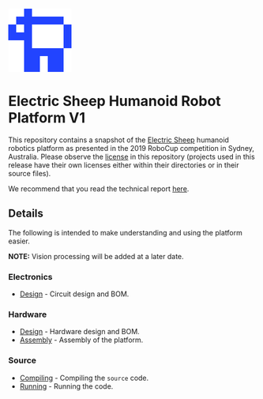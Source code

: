 ![Electric Sheep](source/doc/logo.png)

# Electric Sheep Humanoid Robot Platform V1

This repository contains a snapshot of the
[Electric Sheep](https://humanoid.science) humanoid robotics platform as
presented in the 2019 RoboCup competition in Sydney, Australia. Please observe
the [license](LICENSE) in this repository (projects used in this release have
their own licenses either within their directories or in their source files).

We recommend that you read the technical report [here](docs/paper.pdf).

## Details

The following is intended to make understanding and using the platform easier.

**NOTE:** Vision processing will be added at a later date.

### Electronics

* [Design](docs/design-pcb.md) - Circuit design and BOM.

### Hardware

* [Design](docs/design-hw.md) - Hardware design and BOM.
* [Assembly](docs/assembly-hw.md) - Assembly of the platform.

### Source

* [Compiling](docs/compiling.md) - Compiling the `source` code.
* [Running](docs/running.md) - Running the code.
